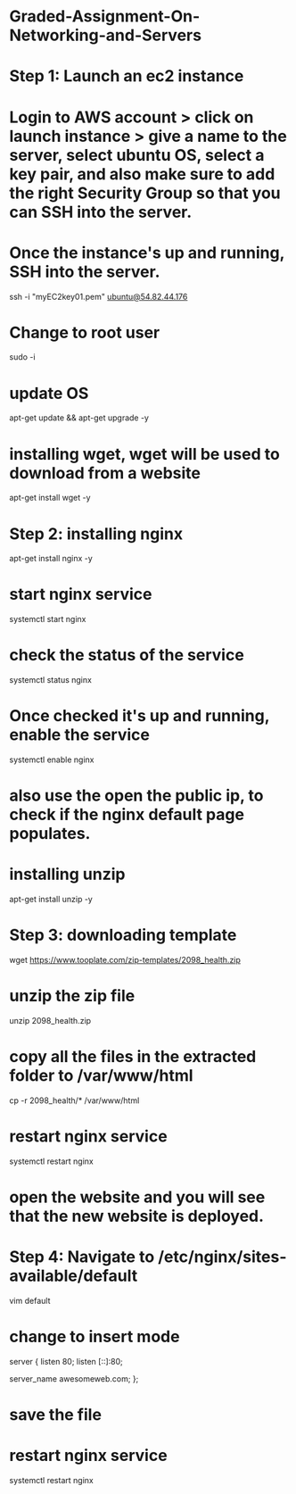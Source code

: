 # Graded-Assignment-On-Networking-and-Servers

# Step 1: Launch an ec2 instance
# Login to AWS account > click on launch instance > give a name to the server, select ubuntu OS, select a key pair, and also make sure to add the right Security Group so that you can SSH into the server.
# Once the instance's up and running, SSH into the server.
ssh -i "myEC2key01.pem" ubuntu@54.82.44.176

# Change to root user

sudo -i

# update OS

apt-get update && apt-get upgrade -y

# installing wget, wget will be used to download from a website

apt-get install wget -y

# Step 2: installing nginx

apt-get install nginx -y

# start nginx service

systemctl start nginx

# check the status of the service

systemctl status nginx

# Once checked it's up and running, enable the service

systemctl enable nginx
# also use the open the public ip, to check if the nginx default page populates.

# installing unzip

apt-get install unzip -y

# Step 3: downloading template

wget https://www.tooplate.com/zip-templates/2098_health.zip

# unzip the zip file

unzip 2098_health.zip

# copy all the files in the extracted folder to /var/www/html

cp -r 2098_health/* /var/www/html

# restart nginx service

systemctl restart nginx

# open the website and you will see that the new website is deployed.

# Step 4: Navigate to /etc/nginx/sites-available/default

vim default

# change to insert mode

server {
   listen 80;
   listen [::]:80;

   server_name awesomeweb.com;
};

# save the file

# restart nginx service

systemctl restart nginx
